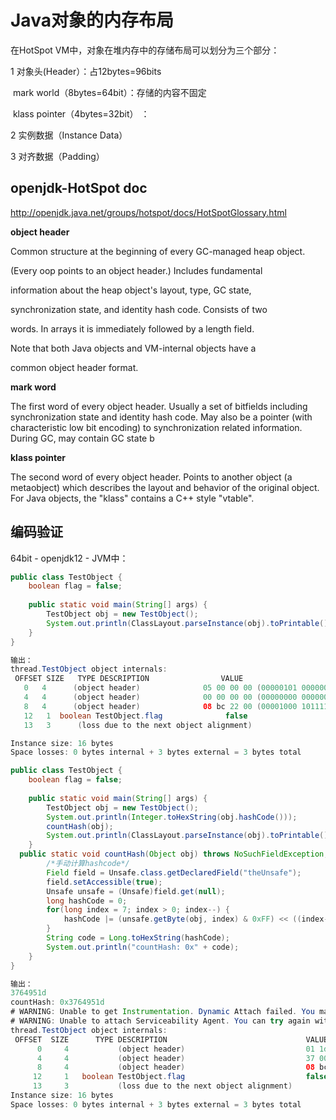 # Java对象的内存布局

在HotSpot VM中，对象在堆内存中的存储布局可以划分为三个部分：

1 对象头(Header）：占12bytes=96bits

​	mark world（8bytes=64bit）：存储的内容不固定

​    klass pointer（4bytes=32bit） ：

2 实例数据（Instance Data）

3 对齐数据（Padding）



## openjdk-HotSpot doc

http://openjdk.java.net/groups/hotspot/docs/HotSpotGlossary.html

**object header**

Common structure at the beginning of every GC-managed heap object. 

(Every oop points to an object header.) Includes fundamental 

information about the heap object's layout, type, GC state, 

synchronization state, and identity hash code. Consists of two 

words. In arrays it is immediately followed by a length field.

 Note that both Java objects and VM-internal objects have a 

 common object header format.

**mark word**

The first word of every object header. Usually a set of bitfields including synchronization state and identity hash code. May also be a pointer (with characteristic low bit encoding) to synchronization related information. During GC, may contain GC state b 

**klass pointer**

The second word of every object header. Points to another object (a metaobject) which describes the layout and behavior of the original object. For Java objects, the "klass" contains a C++ style "vtable".



## 编码验证

64bit - openjdk12 - JVM中：

```java
public class TestObject {
	boolean flag = false;
	
	public static void main(String[] args) {
		TestObject obj = new TestObject();
		System.out.println(ClassLayout.parseInstance(obj).toPrintable());
	}
}

输出：
thread.TestObject object internals:
 OFFSET SIZE   TYPE DESCRIPTION                VALUE
   0   4      (object header)              05 00 00 00 (00000101 00000000 00000000 00000000) (5)
   4   4      (object header)              00 00 00 00 (00000000 00000000 00000000 00000000) (0)
   8   4      (object header)              08 bc 22 00 (00001000 10111100 00100010 00000000) (2276360)
   12   1  boolean TestObject.flag              false
   13   3      (loss due to the next object alignment)

Instance size: 16 bytes
Space losses: 0 bytes internal + 3 bytes external = 3 bytes total
```



```java
public class TestObject {
	boolean flag = false;
	
	public static void main(String[] args) {
		TestObject obj = new TestObject();
		System.out.println(Integer.toHexString(obj.hashCode()));
		countHash(obj);
		System.out.println(ClassLayout.parseInstance(obj).toPrintable());
	}
  public static void countHash(Object obj) throws NoSuchFieldException, SecurityException, IllegalArgumentException, IllegalAccessException {
		/*手动计算hashcode*/
		Field field = Unsafe.class.getDeclaredField("theUnsafe");
		field.setAccessible(true);
		Unsafe unsafe = (Unsafe)field.get(null);
		long hashCode = 0;
		for(long index = 7; index > 0; index--) {
			hashCode |= (unsafe.getByte(obj, index) & 0xFF) << ((index-1)*8);
		}	
		String code = Long.toHexString(hashCode);
		System.out.println("countHash: 0x" + code);
	}
}

输出：
3764951d
countHash: 0x3764951d
# WARNING: Unable to get Instrumentation. Dynamic Attach failed. You may add this JAR as -javaagent manually, or supply -Djdk.attach.allowAttachSelf
# WARNING: Unable to attach Serviceability Agent. You can try again with escalated privileges. Two options: a) use -Djol.tryWithSudo=true to try with sudo; b) echo 0 | sudo tee /proc/sys/kernel/yama/ptrace_scope
thread.TestObject object internals:
 OFFSET  SIZE      TYPE DESCRIPTION                               VALUE
      0     4           (object header)                           01 1d 95 64 (00000001 00011101 10010101 01100100) (1687493889)
      4     4           (object header)                           37 00 00 00 (00110111 00000000 00000000 00000000) (55)
      8     4           (object header)                           08 bc 22 00 (00001000 10111100 00100010 00000000) (2276360)
     12     1   boolean TestObject.flag                           false
     13     3           (loss due to the next object alignment)
Instance size: 16 bytes
Space losses: 0 bytes internal + 3 bytes external = 3 bytes total
```

